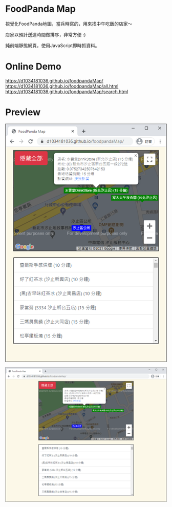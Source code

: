 # FoodPanda Map

視覺化FoodPanda地圖，當兵時寫的，用來找中午吃飯的店家～  

店家以預計送達時間做排序，非常方便 :)

純前端靜態網頁，使用JavaScript即時抓資料。

# Online Demo

https://d1034181036.github.io/foodpandaMap/
https://d1034181036.github.io/foodpandaMap/all.html
https://d1034181036.github.io/foodpandaMap/search.html

# Preview

![preview1](reference/preview/img1.png)

![preview2](reference/preview/img2.png)